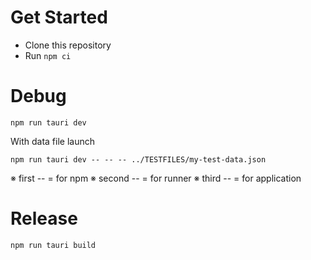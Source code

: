 # Get Started
- Clone this repository
- Run `npm ci`

# Debug
```
npm run tauri dev
```

With data file launch
```
npm run tauri dev -- -- -- ../TESTFILES/my-test-data.json
```
※ first  -- = for npm
※ second -- = for runner
※ third  -- = for application

# Release
```
npm run tauri build
```
